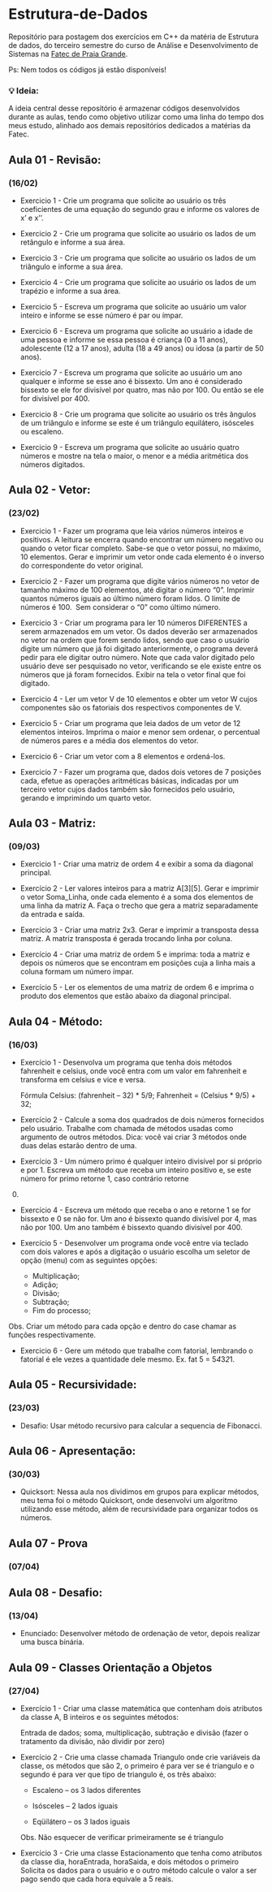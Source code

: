 # Estrutura-de-Dados
Repositório para postagem dos exercícios em C++ da matéria de Estrutura de dados, do terceiro semestre do curso de Análise e Desenvolvimento de Sistemas na [Fatec de Praia Grande](www.fatecpg.edu.br).

Ps: Nem todos os códigos já estão disponíveis!


### 💡 Ideia:
A ideia central desse repositório é armazenar códigos desenvolvidos durante as aulas, tendo como objetivo utilizar como uma linha do tempo dos meus estudo, alinhado aos demais repositórios dedicados a matérias da Fatec.


## Aula 01 - Revisão:
### (16/02)

- Exercicio 1 - Crie um programa que solicite ao usuário os três coeficientes de uma equação do segundo grau e informe os valores de x’ e x’’. 

- Exercicio 2 - Crie um programa que solicite ao usuário os lados de um retângulo e informe a sua área.   

- Exercicio 3 - Crie um programa que solicite ao usuário os lados de um triângulo e informe a sua área.  

- Exercicio 4 - Crie um programa que solicite ao usuário os lados de um trapézio e informe a sua área.  

- Exercicio 5 - Escreva um programa que solicite ao usuário um valor inteiro e informe se esse número é par ou ímpar.  

- Exercicio 6 - Escreva um programa que solicite ao usuário a idade de uma pessoa e informe se essa pessoa é criança (0 a 11 anos), adolescente (12 a 17 anos), adulta (18 a 49 anos) ou idosa (a partir de 50 anos).  

- Exercicio 7 - Escreva um programa que solicite ao usuário um ano qualquer e informe se esse ano é bissexto. Um ano é considerado bissexto se ele for divisível por quatro, mas não por 100. Ou então se ele for divisível por 400.  

- Exercicio 8 - Crie um programa que solicite ao usuário os três ângulos de um triângulo e informe se este é um triângulo equilátero, isósceles ou escaleno. 

- Exercicio 9 - Escreva um programa que solicite ao usuário quatro números e mostre na tela o maior, o menor e a média aritmética dos números digitados. 

## Aula 02 - Vetor:
### (23/02)

- Exercicio 1 - Fazer um programa que leia vários números inteiros e positivos. A leitura se encerra quando encontrar um número negativo ou quando o vetor ficar completo. Sabe-se que o vetor possui, no máximo, 10 elementos. Gerar e imprimir um vetor onde cada elemento é o inverso do correspondente do vetor original. 

- Exercicio 2 - Fazer um programa que digite vários números no vetor de tamanho máximo de 100 elementos, até digitar o número “0”. Imprimir quantos números iguais ao último número foram lidos. O limite de números é 100.  Sem considerar o “0” como último número.

- Exercicio 3 - Criar um programa para ler 10 números DIFERENTES a serem armazenados em um vetor. Os dados deverão ser armazenados no vetor na ordem que forem sendo lidos, sendo que caso o usuário digite um número que já foi digitado anteriormente, o programa deverá pedir para ele digitar outro número. Note que cada valor digitado pelo usuário deve ser pesquisado no vetor, verificando se ele existe entre os números que já foram fornecidos. Exibir na tela o vetor final que foi digitado. 

- Exercicio 4 - Ler um vetor V de 10 elementos e obter um vetor W cujos componentes são os fatoriais dos respectivos componentes de V.

- Exercicio 5 - Criar um programa que leia dados de um vetor de 12 elementos inteiros. Imprima o maior e menor sem ordenar, o percentual de números pares e a média dos elementos do vetor.

- Exercicio 6 - Criar um vetor com a 8 elementos e ordená-los.

- Exercicio 7 - Fazer um programa que, dados dois vetores de 7 posições cada, efetue as operações aritméticas básicas, indicadas por um terceiro vetor cujos dados também são fornecidos pelo usuário, gerando e imprimindo um quarto vetor.

## Aula 03 - Matriz:
### (09/03)

- Exercicio 1 - Criar uma matriz de ordem 4 e exibir a soma da 
diagonal principal.

- Exercício 2 - Ler valores inteiros para a matriz A[3][5]. Gerar e 
imprimir o vetor Soma_Linha, onde cada elemento é a 
soma dos elementos de uma linha da matriz A. Faça o 
trecho que gera a matriz separadamente da entrada e 
saída.

- Exercício 3 - Criar uma matriz 2x3. Gerar e imprimir a transposta 
dessa matriz. A matriz transposta é gerada trocando linha 
por coluna.

- Exercício 4 - Criar uma matriz de ordem 5 e imprima: toda a matriz 
e depois os números que se encontram em posições cuja 
a linha mais a coluna formam um número ímpar.

- Exercício 5 - Ler os elementos de uma matriz de ordem 6 e 
imprima o produto dos elementos que estão abaixo da 
diagonal principal.

## Aula 04 - Método:
### (16/03)

- Exercício 1 - Desenvolva um programa que tenha dois métodos fahrenheit e celsius, onde você entra com um valor em fahrenheit e transforma em celsius e vice e versa.

  Fórmula Celsius: (fahrenheit – 32) * 5/9;
  Fahrenheit = (Celsius * 9/5) + 32;

- Exercício 2 - Calcule a soma dos quadrados de dois números fornecidos pelo usuário. Trabalhe com chamada de métodos usadas como argumento de outros métodos.
Dica: você vai criar 3 métodos onde duas delas estarão dentro de uma.
    
- Exercício 3 -
Um número primo é qualquer inteiro divisível por si próprio e por 1. Escreva um método
que receba um inteiro positivo e, se este número for primo retorne 1, caso contrário retorne 
0.

- Exercício 4 - Escreva um método que receba o ano e retorne 1 se for bissexto e 0 se não for. Um ano é bissexto quando divisível por 4, mas não por 100. Um ano também é bissexto quando divisível por 400.

- Exercício 5 - Desenvolver um programa onde você entre via teclado com dois valores e após a 
digitação o usuário escolha um seletor de opção (menu) com as seguintes opções:

    - Multiplicação;
    - Adição;
    - Divisão;
    - Subtração;
    - Fim do processo;
    
Obs. Criar um método para cada opção e dentro do case chamar as funções respectivamente.

- Exercicio 6 - Gere um método que trabalhe com fatorial, lembrando o fatorial é ele vezes a quantidade dele mesmo. Ex. fat 5 = 5*4*3*2*1.

## Aula 05 - Recursividade:
### (23/03)

- Desafio: Usar método recursivo para calcular a sequencia de Fibonacci.

## Aula 06 - Apresentação:
### (30/03)

- Quicksort: Nessa aula nos dividimos em grupos para explicar métodos, meu tema foi o método Quicksort, onde desenvolvi um algoritmo utilizando esse método, além de recursividade para organizar todos os números.

## Aula 07 - Prova
### (07/04)

## Aula 08 - Desafio:
### (13/04)

- Enunciado: Desenvolver método de ordenação de vetor, depois realizar uma busca binária.

## Aula 09 - Classes Orientação a Objetos
### (27/04)

- Exercício 1 - Criar uma classe matemática que contenham dois atributos da classe A, B inteiros e os seguintes métodos:

    Entrada de dados; soma, multiplicação, subtração e divisão (fazer o tratamento da divisão, não dividir por zero)

- Exercício 2 - Crie uma classe chamada Triangulo onde crie variáveis da classe, os métodos que são 2, o primeiro é para ver se é triangulo e o segundo é para ver que tipo de triangulo é, os três abaixo:

    - Escaleno – os 3 lados diferentes

    - Isósceles – 2 lados iguais

    - Eqüilátero – os 3 lados iguais

    Obs. Não esquecer de verificar primeiramente se é triangulo

- Exercício 3 - Crie uma classe Estacionamento que tenha como atributos da classe dia, horaEntrada, horaSaida, e dois métodos o primeiro Solicita os dados para o usuário e o outro método calcule o valor a ser pago sendo que cada hora equivale a 5 reais.
